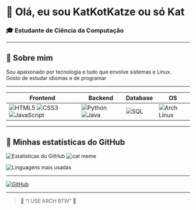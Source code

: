 # 👋 Olá, eu sou KatKotKatze ou só Kat
### 🎓 Estudante de **Ciência da Computação**

---

## 🧠 Sobre mim
Sou apaixonado por tecnologia e tudo que envolve sistemas e Linux.  
Gosto de estudar idiomas e de programar 

---


| Frontend | Backend | Database | OS |
|----------|---------|----------------|-------------|
| ![HTML5](https://img.shields.io/badge/HTML5-E34F26?style=for-the-badge&logo=html5&logoColor=white) ![CSS3](https://img.shields.io/badge/CSS3-1572B6?style=for-the-badge&logo=css3&logoColor=white) ![JavaScript](https://img.shields.io/badge/JS-F7DF1E?style=for-the-badge&logo=javascript&logoColor=black) | ![Python](https://img.shields.io/badge/Python-3776AB?style=for-the-badge&logo=python&logoColor=white) ![Java](https://img.shields.io/badge/Java-007396?style=for-the-badge&logo=java&logoColor=white) | ![SQL](https://img.shields.io/badge/SQL-336791?style=for-the-badge&logo=postgresql&logoColor=white) | ![Arch Linux](https://img.shields.io/badge/Arch_Linux-1793D1?style=for-the-badge&logo=arch-linux&logoColor=white) |  

---

## 🚀 Minhas estatísticas do GitHub

![Estatísticas do GitHub](https://github-readme-stats.vercel.app/api?username=KatKotKatze&show_icons=true&theme=tokyonight&hide_border=true)  ![cat meme](https://media.tenor.com/m11vauEEbcUAAAAM/meow-neko-arc.gif)

![Linguagens mais usadas](https://github-readme-stats.vercel.app/api/top-langs/?username=KatKotKatze&layout=compact&theme=tokyonight&hide_border=true)  

---


[![GitHub](https://img.shields.io/badge/GitHub-181717?style=for-the-badge&logo=github&logoColor=white)](https://github.com/KatKotKatze)  

---

> 💬 “I USE ARCH BTW” 🐧  
